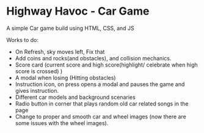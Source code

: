 # Highway Havoc - Car Game

A simple Car game build using HTML, CSS, and JS


Works to do:
- On Refresh, sky moves left, Fix that
- Add coins and rocks(and obstacles), and collision mechanics.
- Score card (current score and high score(highlight/ celebrate when high score is crossed) )
- A modal when losing (Hitting obstacles)
- Instruction icon, on press opens a modal and pauses the game and gives instruction.
- Different car models and background scenaries
- Radio button in corner that plays random old car related songs in the page
- Change to proper and smooth car and wheel images (now there are some issues with the wheel images).
